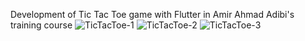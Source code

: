 Development of Tic Tac Toe game with Flutter in Amir Ahmad Adibi's training course
![TicTacToe-1](https://github.com/BehyKhani/tic_tac_toe/assets/140327665/c421c54e-39e7-4ef1-a88d-edfe18d11aa1)
![TicTacToe-2](https://github.com/BehyKhani/tic_tac_toe/assets/140327665/78562f93-0034-4c31-a721-f589f0e636b6)
![TicTacToe-3](https://github.com/BehyKhani/tic_tac_toe/assets/140327665/19613949-e528-4101-a5e9-616f0f6970aa)
